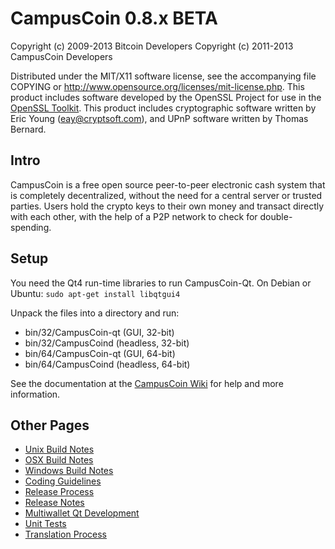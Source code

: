 CampusCoin 0.8.x BETA
====================

Copyright (c) 2009-2013 Bitcoin Developers
Copyright (c) 2011-2013 CampusCoin Developers

Distributed under the MIT/X11 software license, see the accompanying
file COPYING or http://www.opensource.org/licenses/mit-license.php.
This product includes software developed by the OpenSSL Project for use in the [OpenSSL Toolkit](http://www.openssl.org/). This product includes
cryptographic software written by Eric Young ([eay@cryptsoft.com](mailto:eay@cryptsoft.com)), and UPnP software written by Thomas Bernard.


Intro
---------------------
CampusCoin is a free open source peer-to-peer electronic cash system that is
completely decentralized, without the need for a central server or trusted
parties.  Users hold the crypto keys to their own money and transact directly
with each other, with the help of a P2P network to check for double-spending.


Setup
---------------------
You need the Qt4 run-time libraries to run CampusCoin-Qt. On Debian or Ubuntu:
	`sudo apt-get install libqtgui4`

Unpack the files into a directory and run:

- bin/32/CampusCoin-qt (GUI, 32-bit)
- bin/32/CampusCoind (headless, 32-bit)
- bin/64/CampusCoin-qt (GUI, 64-bit)
- bin/64/CampusCoind (headless, 64-bit)

See the documentation at the [CampusCoin Wiki](http://CampusCoin.info)
for help and more information.


Other Pages
---------------------
- [Unix Build Notes](build-unix.md)
- [OSX Build Notes](build-osx.md)
- [Windows Build Notes](build-msw.md)
- [Coding Guidelines](coding.md)
- [Release Process](release-process.md)
- [Release Notes](release-notes.md)
- [Multiwallet Qt Development](multiwallet-qt.md)
- [Unit Tests](unit-tests.md)
- [Translation Process](translation_process.md)
